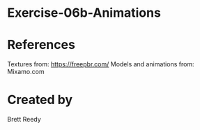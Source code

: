# Exercise-06b-Animations

# References

Textures from: https://freepbr.com/
Models and animations from: Mixamo.com

# Created by 
Brett Reedy
